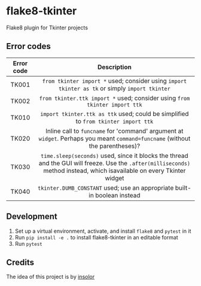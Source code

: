 # flake8-tkinter

Flake8 plugin for Tkinter projects


## Error codes
| Error code | Description |
|:-:|:-:|
| TK001 | `from tkinter import *` used; consider using `import tkinter as tk` or simply `import tkinter` |
| TK002 | `from tkinter.ttk import *` used; consider using `from tkinter import ttk` |
| TK010 | `import tkinter.ttk as ttk` used; could be simplified to `from tkinter import ttk` |
| TK020 | Inline call to `funcname` for 'command' argument at `widget`. Perhaps you meant `command=funcname` (without the parentheses)? |
| TK030 | `time.sleep(seconds)` used, since it blocks the thread and the GUI will freeze. Use the `.after(milliseconds)` method instead, which isavailable on every Tkinter widget |
| TK040 | `tkinter.DUMB_CONSTANT` used; use an appropriate built-in boolean instead |


## Development

1. Set up a virtual environment, activate, and install `flake8` and `pytest` in it
2. Run `pip install -e .` to install flake8-tkinter in an editable format
3. Run `pytest`


## Credits
The idea of this project is by [insolor](https://github.com/insolor)
